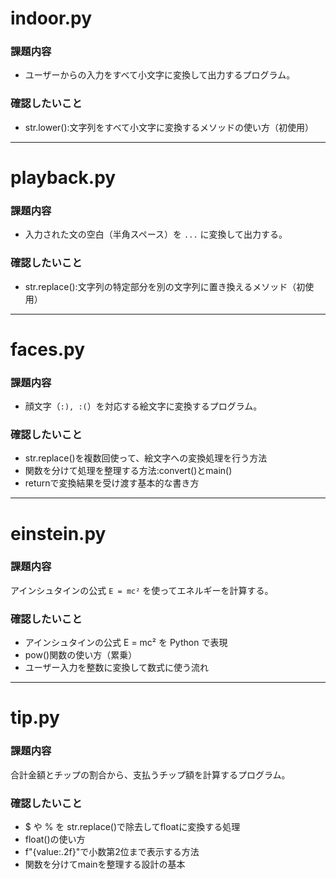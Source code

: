 # indoor.py
### 課題内容
- ユーザーからの入力をすべて小文字に変換して出力するプログラム。
### 確認したいこと
- str.lower():文字列をすべて小文字に変換するメソッドの使い方（初使用）
---
# playback.py
### 課題内容  
- 入力された文の空白（半角スペース）を `...` に変換して出力する。
### 確認したいこと
- str.replace():文字列の特定部分を別の文字列に置き換えるメソッド（初使用）
---
# faces.py
### 課題内容  
- 顔文字（`:), :(`）を対応する絵文字に変換するプログラム。
### 確認したいこと
- str.replace()を複数回使って、絵文字への変換処理を行う方法
- 関数を分けて処理を整理する方法:convert()とmain()
- returnで変換結果を受け渡す基本的な書き方
---
# einstein.py
### 課題内容  
アインシュタインの公式 `E = mc²` を使ってエネルギーを計算する。
### 確認したいこと
- アインシュタインの公式 E = mc² を Python で表現
- pow()関数の使い方（累乗）
- ユーザー入力を整数に変換して数式に使う流れ
---
# tip.py
### 課題内容  
合計金額とチップの割合から、支払うチップ額を計算するプログラム。
### 確認したいこと
- $ や % を str.replace()で除去してfloatに変換する処理
- float()の使い方
- f"{value:.2f}"で小数第2位まで表示する方法
- 関数を分けてmainを整理する設計の基本
